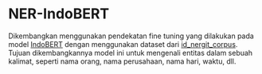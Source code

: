 # NER-IndoBERT

Dikembangkan menggunakan pendekatan fine tuning yang dilakukan pada model [IndoBERT](https://https://huggingface.co/indolem/indobert-base-uncased) dengan menggunakan dataset dari [id_nergit_corpus](https://huggingface.co/datasets/id_nergrit_corpus). Tujuan dikembangkannya model ini untuk mengenali entitas dalam sebuah kalimat, seperti nama orang, nama perusahaan, nama hari, waktu, dll.
